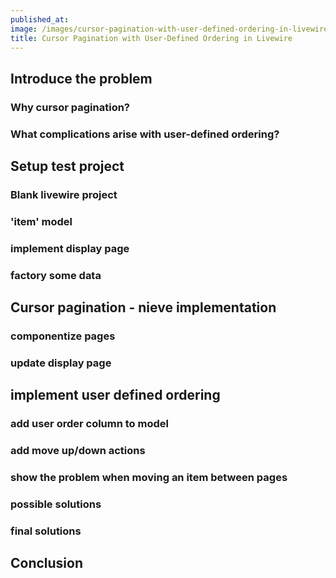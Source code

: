 ```yaml
---
published_at:
image: /images/cursor-pagination-with-user-defined-ordering-in-livewire.png
title: Cursor Pagination with User-Defined Ordering in Livewire
---
```


## Introduce the problem

### Why cursor pagination?

### What complications arise with user-defined ordering?

## Setup test project

### Blank livewire project

### 'item' model

### implement display page

### factory some data

## Cursor pagination - nieve implementation

### componentize pages

### update display page

## implement user defined ordering

### add user order column to model

### add move up/down actions

### show the problem when moving an item between pages

### possible solutions

### final solutions

## Conclusion
